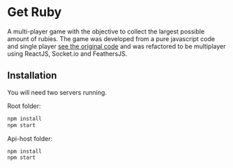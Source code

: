 # Get Ruby

A multi-player game with the objective to collect the largest possible amount of rubies. The game was developed from a pure javascript code and single player [see the original code](https://github.com/lostdecade/simple_canvas_game) and was refactored to be multiplayer using ReactJS, Socket.io and FeathersJS.

## Installation

You will need two servers running.

Root folder:

```bash
npm install
npm start
```
Api-host folder:

```bash
npm install
npm start
```
